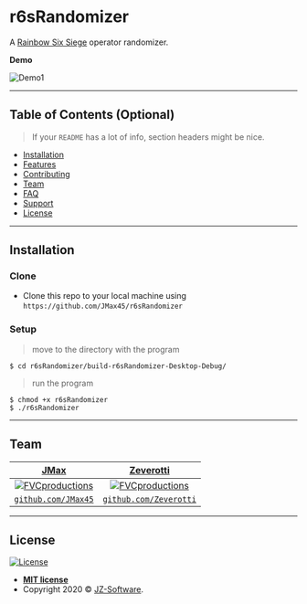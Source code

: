 # r6sRandomizer

A [Rainbow Six Siege](https://www.ubisoft.com/en-us/game/rainbow-six/siege) operator randomizer.


**Demo**

![Demo1](https://i.imgur.com/OmUzUe1.gif)

---

## Table of Contents (Optional)

> If your `README` has a lot of info, section headers might be nice.

- [Installation](#installation)
- [Features](#features)
- [Contributing](#contributing)
- [Team](#team)
- [FAQ](#faq)
- [Support](#support)
- [License](#license)


---

## Installation

### Clone

- Clone this repo to your local machine using `https://github.com/JMax45/r6sRandomizer`

### Setup

> move to the directory with the program

```shell
$ cd r6sRandomizer/build-r6sRandomizer-Desktop-Debug/
```

> run the program

```shell
$ chmod +x r6sRandomizer
$ ./r6sRandomizer
```

---

## Team

| <a href="https://www.jz-software.com" target="_blank">**JMax**</a> | <a href="https://www.jz-software.com" target="_blank">**Zeverotti**</a> |
| :---: |:---:|
| [![FVCproductions](https://avatars0.githubusercontent.com/u/36378436?s=200&u=b56a2b1b43b3463322a43733456fa31beb39c56c&v=4)](https://www.jz-software.com)    | [![FVCproductions](https://avatars0.githubusercontent.com/u/51973774?s=200&u=3af7be556b12fdcbd161f3c6d39b141b10c98817&v=4)](https://www.jz-software.com) |
| <a href="https://github.com/JMax45" target="_blank">`github.com/JMax45`</a> | <a href="https://github.com/Zeverotti" target="_blank">`github.com/Zeverotti`</a> |

---

## License

[![License](http://img.shields.io/:license-mit-blue.svg?style=flat-square)](http://badges.mit-license.org)

- **[MIT license](http://opensource.org/licenses/mit-license.php)**
- Copyright 2020 © <a href="https://www.jz-software.com" target="_blank">JZ-Software</a>.
